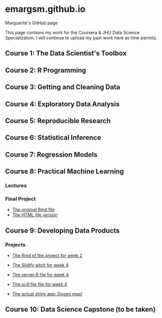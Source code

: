 # emargsm.github.io
Marguerite's GitHub page

This page contains my work for the Coursera & JHU Data Science Specialization. I will continue to upload my past work here as time permits.

## Course 1: The Data Scientist's Toolbox
## Course 2: R Programming
## Course 3: Getting and Cleaning Data
## Course 4: Exploratory Data Analysis
## Course 5: Reproducible Research
## Course 6: Statistical Inference
## Course 7: Regression Models
## Course 8: Practical Machine Learning
### Lectures
### Final Project
   * [The original Rmd file](08PML/PML-final-project.Rmd)
   * [The HTML file version](08PML/PML-final-project.html)
   
## Course 9: Developing Data Products
### Projects
   * [The Rmd of the project for week 2](09DDP/map_puppers.Rmd)
   
   * [The Slidify pitch for week 4](09DDP/slidify/index.html)
   * [The server.R file for week 4](09DDP/server.R)
   * [The ui.R file file for week 4](09DDP/ui.R)
   
   * [The actual shiny app: Doggo map!](https://emargsm.shinyapps.io/doggomap/)
   
## Course 10: Data Science Capstone (to be taken)
